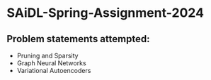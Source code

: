 # SAiDL-Spring-Assignment-2024

## Problem statements attempted:

- Pruning and Sparsity
- Graph Neural Networks 
- Variational Autoencoders
